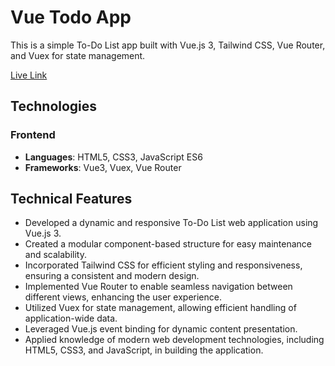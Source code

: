 # Vue Todo App
This is a simple To-Do List app built with Vue.js 3, Tailwind CSS, Vue Router, and Vuex for state management.

[Live Link]([https://job-board-app-mern.netlify.app/](https://vue-todo-app12345.netlify.app/))

## Technologies

### Frontend
* **Languages**: HTML5, CSS3, JavaScript ES6
* **Frameworks**: Vue3, Vuex, Vue Router



## Technical Features

- Developed a dynamic and responsive To-Do List web application using Vue.js 3.
- Created a modular component-based structure for easy maintenance and scalability.
- Incorporated Tailwind CSS for efficient styling and responsiveness, ensuring a consistent and modern design.
- Implemented Vue Router to enable seamless navigation between different views, enhancing the user experience.
- Utilized Vuex for state management, allowing efficient handling of application-wide data.
- Leveraged Vue.js event binding for dynamic content presentation.
- Applied knowledge of modern web development technologies, including HTML5, CSS3, and JavaScript, in building the application.

